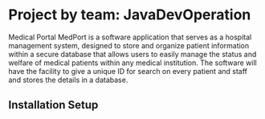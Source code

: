 # Project by team: JavaDevOperation
Medical Portal
    MedPort is a software application that serves as a hospital management system, designed to store and organize patient information within a secure database that allows users to easily manage the status and welfare of medical patients within any medical institution. The software will have the facility to give a unique ID for search on every patient and staff and stores the details in a database.


## Installation Setup

